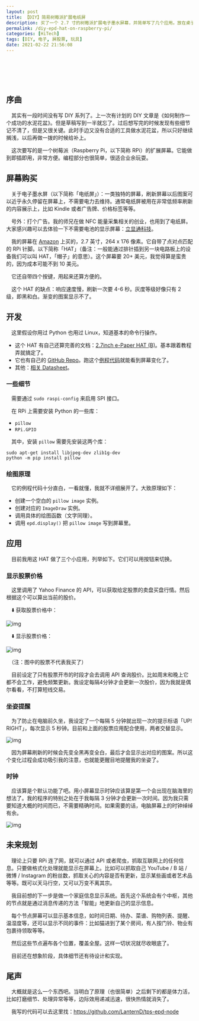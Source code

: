 ```yaml
---
layout: post
title: 【DIY】简易树莓派扩展电纸屏
description: 买了一个 2.7 寸的树莓派扩展电子墨水屏幕，并简单写了几个应用。放在桌子上当一块附加屏幕也是不错的。
permalink: /diy-epd-hat-on-raspberry-pi/
categories: [HiTech]
tags: [DIY, 电子, 屏股票, 玩具]
date: 2021-02-22 21:56:08
---
```


# 　

## 序曲

　其实有一段时间没有写 DIY 系列了。上一次有计划的 DIY 文章是《如何制作一个成功的水泥花盆》。但是草稿写到一半就忘了。过后想写完的时候发现有些细节记不清了，但是又很关键。此时手边又没有合适的工具做水泥花盆，所以只好继续搁浅，以后再做一拨的时候给补上。

　这次要写的是一个树莓派（Raspberry Pi，以下简称 RPi）的扩展屏幕。它能做到即插即用，非常方便。编程部分也很简单，很适合业余玩耍。

## 屏幕购买

　关于电子墨水屏（以下简称「电纸屏」）：一类独特的屏幕，刷新屏幕以后图案可以近乎永久停留在屏幕上，不需要电力去维持。通常电纸屏被用在非常低频率刷新的内容展示上，比如 Kindle 或者广告牌、价格标签等等。

　号外：打个广告。我的师兄在做 NFC 能量采集相关的创业，也用到了电纸屏。大家感兴趣可以去体验一下不需要电池的显示屏幕：[立显通科技](<http://www.nfcshow.com/>)。

　我的屏幕在 [Amazon](<https://www.amazon.com/gp/product/B075FQKSZ9/ref=ppx_yo_dt_b_asin_title_o02_s00?ie=UTF8&psc=1>) 上买的，2.7 英寸，264 x 176 像素。它自带了点对点匹配的 RPi 针脚。以下简称「HAT」（备注：一般能通过排针插到另一块电路板上的设备我们可以叫 HAT，「帽子」的意思）。这个屏幕要 20+ 美元，我觉得算是蛮贵的，因为成本可能不到 10 美元。

　它还自带四个按键，用起来还算方便的。

　这个 HAT 的缺点：响应速度慢，刷新一次要 4-6 秒。灰度等级好像只有 2 级，即黑和白。渐变的图案显示不了。

## 开发

　这里假设你用过 Python 也用过 Linux，知道基本的命令行操作。

-   这个 HAT 有自己还算完善的文档：[2.7inch e-Paper HAT (B)](<https://www.waveshare.com/wiki/2.7inch_e-Paper_HAT_(B)>)。基本跟着教程弄就搞定了。
-   它也有自己的 [GitHub Repo](<https://github.com/waveshare/e-Paper>)。跑这个[例程代码](<https://github.com/waveshare/e-Paper/blob/master/RaspberryPi_JetsonNano/python/examples/epd_2in7b_V2_test.py>)就能看到屏幕变化了。
-   其他：[相关 Datasheet](<https://www.waveshare.com/w/upload/3/32/2.7inch-e-paper-hat-b-user-manual-en.pdf>)。

### 一些细节

　需要通过 `sudo raspi-config` 来启用 SPI 接口。

　在 RPi 上需要安装 Python 的一些库：

-   `pillow`
-   `RPi.GPIO`

　其中，安装 `pillow` 需要先安装这两个库：

```shell
sudo apt-get install libjpeg-dev zlib1g-dev
python -m pip install pillow
```

### 绘图原理

　它的例程代码十分直白，一看就懂，我就不详细展开了。大致原理如下：

-   创建一个空白的 `pillow image` 实例。
-   创建对应的 `ImageDraw` 实例。
-   调用具体的绘图函数（文字同理）。
-   调用 `epd.display()` 把 `pillow image` 写到屏幕里。

## 应用

　目前我用这 HAT 做了三个小应用，列举如下。它们可以用按钮来切换。

### 显示股票价格

　这里调用了 Yahoo Finance 的 API，可以获取给定股票的卖盘买盘行情。然后根据这个可以算出当前的股价。

　⬇️ 获取股票价格中：

![img]({{site.img-hosting}}/Pic4Post/diy-epd-hat-on-raspberry-pi/stock-app-1.jpg "Stock App 1")

　⬇️ 显示股票价格：

![img]({{site.img-hosting}}/Pic4Post/diy-epd-hat-on-raspberry-pi/stock-app-2.jpg "Stock App 2")

　（注：图中的股票不代表我买了）

　目前设定了只有股票开市的时段才会去调用 API 查询股价。比如周末和晚上它都不会工作，避免频繁更新。我设定每隔4分钟才会更新一次股价，因为我就是偶尔看看，不打算短线交易。

### 坐姿提醒

　为了防止在电脑前久坐，我设定了一个每隔 5 分钟就出现一次的提示标语「UP! RIGHT」，每次显示 5 秒钟。目前和上面的股票应用配合使用，两者交替显示。

![img]({{site.img-hosting}}/Pic4Post/diy-epd-hat-on-raspberry-pi/posture-app.jpg "Posture App")

　因为屏幕刷新的时候会先变全黑再变全白，最后才会显示出对应的图案。所以这个变化过程会成功吸引我的注意，也就能更醒目地提醒我的坐姿了。

### 时钟

　应该算是个默认功能了吧。用小屏幕显示时钟应该算是第一个会出现在脑海里的想法了。我的程序的特别之处在于我每隔 3 分钟才会更新一次时间。因为我只需要知道大概的时间而已，不需要精确时间。如果需要的话，电脑屏幕上的时钟绰绰有余。

![img]({{site.img-hosting}}/Pic4Post/diy-epd-hat-on-raspberry-pi/clock-app.jpg "Clock App")

## 未来规划

　理论上只要 RPi 连了网，就可以通过 API 或者爬虫，抓取互联网上的任何信息。只要做格式化处理就能显示在屏幕上。比如可以抓取自己 YouTube / B 站 / 微博 / Instagram 的粉丝数，抓取关心的内容是否有更新，显示某些画或者艺术品等等。既可以天马行空，又可以万变不离其宗。

　我目前想的下一步是做一个家庭信息显示系统。首先这个系统会有个中枢，其他的节点就是通过消息传递的方法「智能」地更新自己的显示信息。

　每个节点屏幕可以显示基本信息，如时间日期、待办、菜谱、购物列表、提醒、温湿度等，还可以显示不同的事件：比如猫进到了某个房间，有人按门铃、物业有包裹待领取等等。

　然后这些节点遍布各个位置，覆盖全屋。这样一切状况就尽收眼底了。

　目前还在想象阶段，具体细节还有待设计和实现。

## 尾声

　大概就是这么一个东西吧。当明白了原理（也很简单）之后剩下的都是体力活，比如打磨细节、处理异常等等，边际效用递减迅速，很快热情就消失了。

　我写的代码可以去这里找：<https://github.com/LanternD/tps-epd-node>
